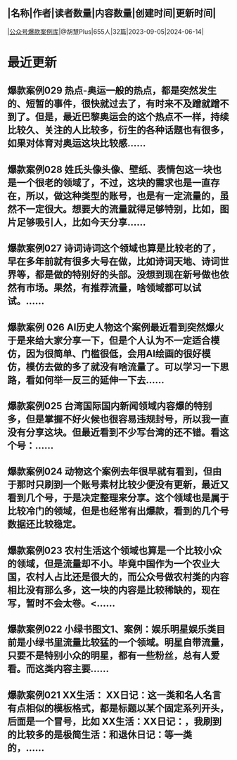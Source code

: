 |名称|作者|读者数量|内容数量|创建时间|更新时间|
---
|[公众号爆款案例库](https://xiaobot.net/p/gzhcase01?refer=0b133df9-27dc-423b-8101-639049001c13)|@胡慧Plus|655人|32篇|2023-09-05|2024-06-14|

# 最近更新
## 爆款案例029 热点-奥运一般的热点，都是突然发生的、短暂的事件，很快就过去了，有时来不及蹭就蹭不到了。但是，最近巴黎奥运会的这个热点不一样，持续比较久、关注的人比较多，衍生的各种话题也有很多，如果对体育对奥运这块比较感......
## 爆款案例028 姓氏头像头像、壁纸、表情包这一块也是一个很老的领域了，不过，这块的需求也是一直存在，所以，做这种类型的账号，也是有一定流量的，虽然不一定很大。想要大的流量就得足够特别，比如，图片足够吸引人，比如今天分享......
## 爆款案例027 诗词诗词这个领域也算是比较老的了，早在多年前就有很多大号在做，比如诗词天地、诗词世界等，都是做的特别好的头部。没想到现在新号做也依然有市场。果然，有推荐流量，啥领域都可以试试。......
## 爆款案例 026 AI历史人物这个案例最近看到突然爆火于是来给大家分享一下，但是个人认为不一定适合模仿，因为很简单、门槛很低，会用AI绘画的很好模仿，模仿去做的多了就没有啥流量了。可以学习一下思路，看如何举一反三的延伸一下去......
## 爆款案例025 台湾国际国内新闻领域内容爆的特别多，但是掌握不好火候也很容易违规封号，所以我一直没有分享这块。但最近看到不少写台湾的还不错。看这个号：......
## 爆款案例024 动物这个案例去年很早就有看到，但由于那时只刷到一个账号素材比较少便没有更新，最近又看到几个号，于是决定整理来分享。这个领域也是属于比较冷门的领域，但是也经常有出爆款，看到的几个号数据还比较稳定。
## 爆款案例023 农村生活这个领域也算是一个比较小众的领域，但是流量却不小。毕竟中国作为一个农业大国，农村人占比还是很大的，而公众号做农村类的内容相比没有那么多，这一块的内容是比较稀缺的，现在写，暂时不会太卷。<......
## 爆款案例022 小绿书图文1、案例：娱乐明星娱乐类目前是小绿书里流量比较猛的一个领域。明星自带流量，只要不是特别小众的明星，都有一些粉丝，总有人爱看。而这类内容主要......
## 爆款案例021 XX生活： XX日记：这一类和名人名言有点相似的模板格式，都是标题以某个固定系列开头，后面是一个冒号，比如 XX生活：XX日记：，我刷到的比较多的是极简生活：和退休日记：等一类的，......

